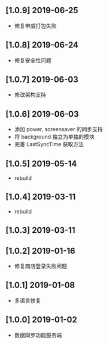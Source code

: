 ## [1.0.9] 2019-06-25

*  修复申威打包失败

## [1.0.8] 2019-06-24

*  修复安全性问题

## [1.0.7] 2019-06-03

*  修改架构支持

## [1.0.6] 2019-06-03

*  添加 power, screensaver 的同步支持
*  将 background 独立为单独的模块
*  完善 LastSyncTime 获取方法

## [1.0.5] 2019-05-14

*  rebuild

## [1.0.4] 2019-03-11

*  rebuild

## [1.0.3] 2019-03-11


## [1.0.2] 2019-01-16

*  修复商店登录失败问题

## [1.0.1] 2019-01-08

*  多语言修复

## [1.0.0] 2019-01-02

*  数据同步功能服务端

